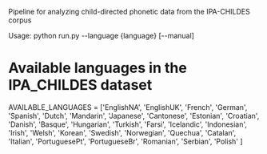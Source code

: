 Pipeline for analyzing child-directed phonetic data from the IPA-CHILDES corpus

Usage:
    python run.py --language {language} [--manual]

# Available languages in the IPA_CHILDES dataset
AVAILABLE_LANGUAGES = ['EnglishNA', 'EnglishUK', 'French', 'German', 'Spanish', 'Dutch', 'Mandarin',
'Japanese', 'Cantonese', 'Estonian', 'Croatian', 'Danish', 'Basque', 'Hungarian', 
'Turkish', 'Farsi', 'Icelandic', 'Indonesian', 'Irish', 'Welsh', 'Korean', 'Swedish', 'Norwegian',
'Quechua', 'Catalan', 'Italian', 'PortuguesePt', 'PortugueseBr', 'Romanian', 'Serbian', 'Polish'
]
